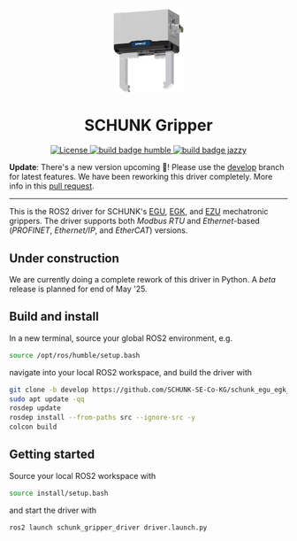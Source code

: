 
<div align="center">
  <img src="resources/images/schunk_egu.png" alt="Schunk Gripper" style="width: 25%;"/>
  <h1 align="center">SCHUNK Gripper</h1>
</div>

<p align="center">
  <a href="https://opensource.org/licenses/gpl-license">
    <img src="https://img.shields.io/badge/License-GPLv3-orange.svg" alt="License">
  </a>
  <a href="https://github.com/SCHUNK-SE-Co-KG/schunk_egu_egk_gripper/actions">
    <img src="https://github.com/SCHUNK-SE-Co-KG/schunk_egu_egk_gripper/actions/workflows/industrial_ci_humble_action.yml/badge.svg" alt="build badge humble">
  </a>
  <a href="https://github.com/SCHUNK-SE-Co-KG/schunk_egu_egk_gripper/actions">
    <img src="https://github.com/SCHUNK-SE-Co-KG/schunk_egu_egk_gripper/actions/workflows/industrial_ci_jazzy_action.yml/badge.svg" alt="build badge jazzy">
  </a>
</p>

**Update**: There's a new version upcoming 🚀! Please use the [develop](https://github.com/SCHUNK-SE-Co-KG/schunk_egu_egk_gripper/tree/develop) branch for latest features. We have been reworking this driver completely. More info in this [pull request](https://github.com/SCHUNK-SE-Co-KG/schunk_egu_egk_gripper/pull/13).

---


This is the ROS2 driver for SCHUNK's
[EGU](https://schunk.com/us/en/gripping-systems/parallel-gripper/egu/c/PGR_6556),
[EGK](https://schunk.com/us/en/gripping-systems/parallel-gripper/egk/c/PGR_6557),
and [EZU](https://schunk.com/us/en/gripping-systems/centric-grippers/ezu/c/PGR_7387) mechatronic grippers.
The driver supports both _Modbus RTU_ and _Ethernet_-based (_PROFINET_, _Ethernet/IP_, and _EtherCAT_) versions.


## Under construction
We are currently doing a complete rework of this driver in Python.
A _beta_ release is planned for end of May '25.

## Build and install
In a new terminal, source your global ROS2 environment, e.g.
```bash
source /opt/ros/humble/setup.bash
```
navigate into your local ROS2 workspace, and build the driver with
```bash
git clone -b develop https://github.com/SCHUNK-SE-Co-KG/schunk_egu_egk_gripper.git src/schunk_gripper
sudo apt update -qq
rosdep update
rosdep install --from-paths src --ignore-src -y
colcon build
```

## Getting started
Source your local ROS2 workspace with
```bash
source install/setup.bash
```
and start the driver with
```bash
ros2 launch schunk_gripper_driver driver.launch.py
```
